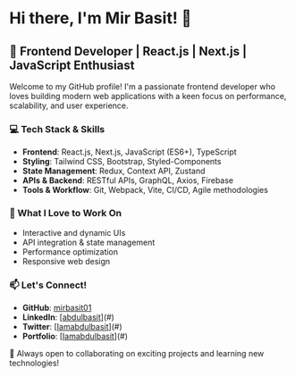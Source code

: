 # Hi there, I'm Mir Basit! 👋

## 🚀 Frontend Developer | React.js | Next.js | JavaScript Enthusiast

Welcome to my GitHub profile! I'm a passionate frontend developer who loves building modern web applications with a keen focus on performance, scalability, and user experience.

### 💻 Tech Stack & Skills
- **Frontend**: React.js, Next.js, JavaScript (ES6+), TypeScript
- **Styling**: Tailwind CSS, Bootstrap, Styled-Components
- **State Management**: Redux, Context API, Zustand
- **APIs & Backend**: RESTful APIs, GraphQL, Axios, Firebase
- **Tools & Workflow**: Git, Webpack, Vite, CI/CD, Agile methodologies

### 🌟 What I Love to Work On
- Interactive and dynamic UIs
- API integration & state management
- Performance optimization
- Responsive web design

### 📫 Let's Connect!
- **GitHub**: [mirbasit01](https://github.com/mirbasit01)
- **LinkedIn**: [[abdulbasit](https://www.linkedin.com/in/abdul-basit-17a689234/)](#)
- **Twitter**: [[Iamabdulbasit](https://x.com/iamabdulbasit__)](#)
- **Portfolio**: [[Iamabdulbasit](https://iamabdulbasit.netlify.app/)](#)

🚀 Always open to collaborating on exciting projects and learning new technologies!

